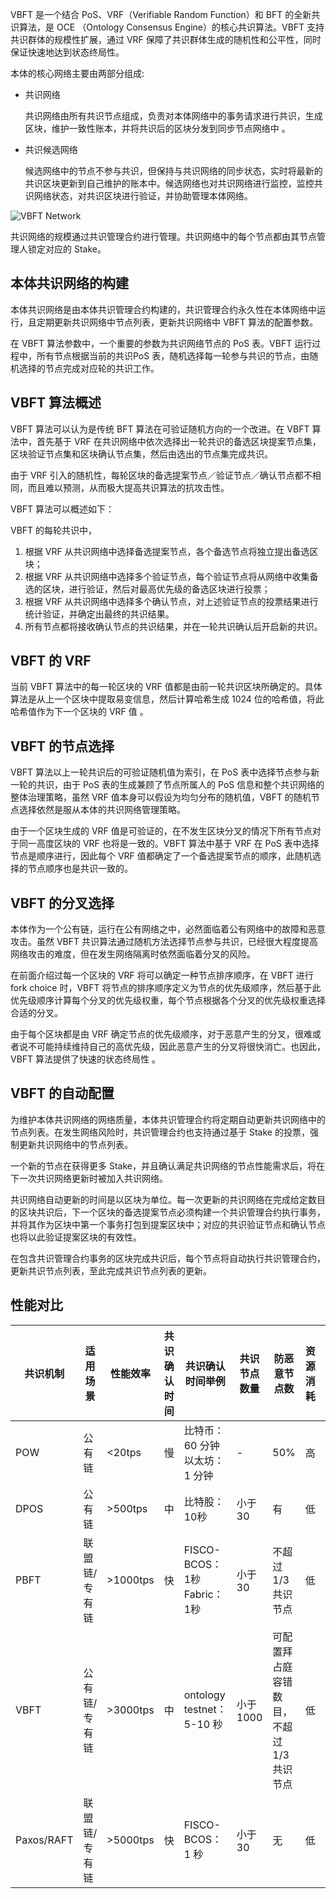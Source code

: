 

VBFT 是一个结合 PoS、VRF（Verifiable Random Function）和 BFT 的全新共识算法，是 OCE （Ontology Consensus Engine）的核心共识算法。VBFT 支持共识群体的规模性扩展，通过 VRF 保障了共识群体生成的随机性和公平性，同时保证快速地达到状态终局性。

本体的核心网络主要由两部分组成:

* 共识网络


  共识网络由所有共识节点组成，负责对本体网络中的事务请求进行共识，生成区块，维护一致性账本，并将共识后的区块分发到同步节点网络中 。

* 共识候选网络


  候选网络中的节点不参与共识，但保持与共识网络的同步状态，实时将最新的共识区块更新到自己维护的账本中。候选网络也对共识网络进行监控，监控共识网络状态，对共识区块进行验证，并协助管理本体网络。

![VBFT Network](https://raw.githubusercontent.com/ontio/documentation/master/vbft-intro/images/vbft-network.jpeg)

共识网络的规模通过共识管理合约进行管理。共识网络中的每个节点都由其节点管理人锁定对应的 Stake。

## 本体共识网络的构建

本体共识网络是由本体共识管理合约构建的，共识管理合约永久性在本体网络中运行，且定期更新共识网络中节点列表，更新共识网络中 VBFT 算法的配置参数。

在 VBFT 算法参数中，一个重要的参数为共识网络节点的 PoS 表。VBFT 运行过程中，所有节点根据当前的共识PoS 表，随机选择每一轮参与共识的节点，由随机选择的节点完成对应轮的共识工作。

## VBFT 算法概述

VBFT 算法可以认为是传统 BFT 算法在可验证随机方向的一个改进。在 VBFT 算法中，首先基于 VRF 在共识网络中依次选择出一轮共识的备选区块提案节点集，区块验证节点集和区块确认节点集，然后由选出的节点集完成共识。

由于 VRF 引入的随机性，每轮区块的备选提案节点／验证节点／确认节点都不相同，而且难以预测，从而极大提高共识算法的抗攻击性。

VBFT 算法可以概述如下：

VBFT 的每轮共识中，

1. 根据 VRF 从共识网络中选择备选提案节点，各个备选节点将独立提出备选区块；
2. 根据 VRF 从共识网络中选择多个验证节点，每个验证节点将从网络中收集备选的区块，进行验证，然后对最高优先级的备选区块进行投票；
3. 根据 VRF 从共识网络中选择多个确认节点，对上述验证节点的投票结果进行统计验证，并确定出最终的共识结果。
4. 所有节点都将接收确认节点的共识结果，并在一轮共识确认后开启新的共识。

## VBFT 的 VRF 

当前 VBFT 算法中的每一轮区块的 VRF 值都是由前一轮共识区块所确定的。具体算法是从上一个区块中提取易变信息，然后计算哈希生成 1024 位的哈希值，将此哈希值作为下一个区块的 VRF 值 。

## VBFT 的节点选择

VBFT 算法以上一轮共识后的可验证随机值为索引，在 PoS 表中选择节点参与新一轮的共识，由于 PoS 表的生成兼顾了节点所属人的 PoS 信息和整个共识网络的整体治理策略，虽然 VRF 值本身可以假设为均匀分布的随机值，VBFT 的随机节点选择依然是服从本体的共识网络管理策略。

由于一个区块生成的 VRF 值是可验证的，在不发生区块分叉的情况下所有节点对于同一高度区块的 VRF 也将是一致的。VBFT 算法中基于 VRF 在 PoS 表中选择节点是顺序进行，因此每个 VRF 值都确定了一个备选提案节点的顺序，此随机选择的节点顺序也是共识一致的。

## VBFT 的分叉选择

本体作为一个公有链，运行在公有网络之中，必然面临着公有网络中的故障和恶意攻击。虽然 VBFT 共识算法通过随机方法选择节点参与共识，已经很大程度提高网络攻击的难度，但在发生网络隔离时依然面临着分叉的风险。

在前面介绍过每一个区块的 VRF 将可以确定一种节点排序顺序，在 VBFT 进行 fork choice 时，VBFT 将节点的排序顺序定义为节点的优先级顺序，然后基于此优先级顺序计算每个分叉的优先级权重，每个节点根据各个分叉的优先级权重选择合适的分叉。

由于每个区块都是由 VRF 确定节点的优先级顺序，对于恶意产生的分叉，很难或者说不可能持续维持自己的高优先级，因此恶意产生的分叉将很快消亡。也因此，VBFT 算法提供了快速的状态终局性 。

## VBFT 的自动配置

为维护本体共识网络的网络质量，本体共识管理合约将定期自动更新共识网络中的节点列表。在发生网络风险时，共识管理合约也支持通过基于 Stake 的投票，强制更新共识网络中的节点列表。

一个新的节点在获得更多 Stake，并且确认满足共识网络的节点性能需求后，将在下一次共识网络更新时被加入共识网络。

共识网络自动更新的时间是以区块为单位。每一次更新的共识网络在完成给定数目的区块共识后，下一个区块的备选提案节点必须构建一个共识管理合约执行事务，并将其作为区块中第一个事务打包到提案区块中；对应的共识验证节点和确认节点也将以此验证提案区块的有效性。

在包含共识管理合约事务的区块完成共识后，每个节点将自动执行共识管理合约，更新共识节点列表，至此完成共识节点列表的更新。


## 性能对比


| 共识机制 | 适用场景 | 性能效率 | 共识确认时间 | 共识确认时间举例 | 共识节点数量 | 防恶意节点数        | 资源消耗 | 安全可控 |
| ------------------ | -------------------- | ------------ | ---------------------------- | ------------------------------------ | ------------------------ | --------------------------------------- | ---------------- | ------------ |
| POW                | 公有链               | <20tps       | 慢    | 比特币：60 分钟  <br> 以太坊：1 分钟  | -                        | 50%                                     | 高               | 低           |
| DPOS               | 公有链               | >500tps      | 中                           | 比特股：10秒                         | 小于30                   | 有              | 低               | 高           |
| PBFT               | 联盟链/专有链        | >1000tps     | 快                           | FISCO-BCOS：1秒   <br> Fabric：1秒   | 小于30                   | 不超过 1/3 共识节点                     | 低               | 高           |
| VBFT               | 公有链/专有链        | >3000tps     | 中                           | ontology testnet：5-10 秒            | 小于1000                 | 可配置拜占庭容错数目，不超过 1/3 共识节点 | 低               | 高           |
| Paxos/RAFT         | 联盟链/专有链        | >5000tps     | 快                           | FISCO-BCOS：1 秒                     | 小于30                   | 无                                      | 低               | 高           |


